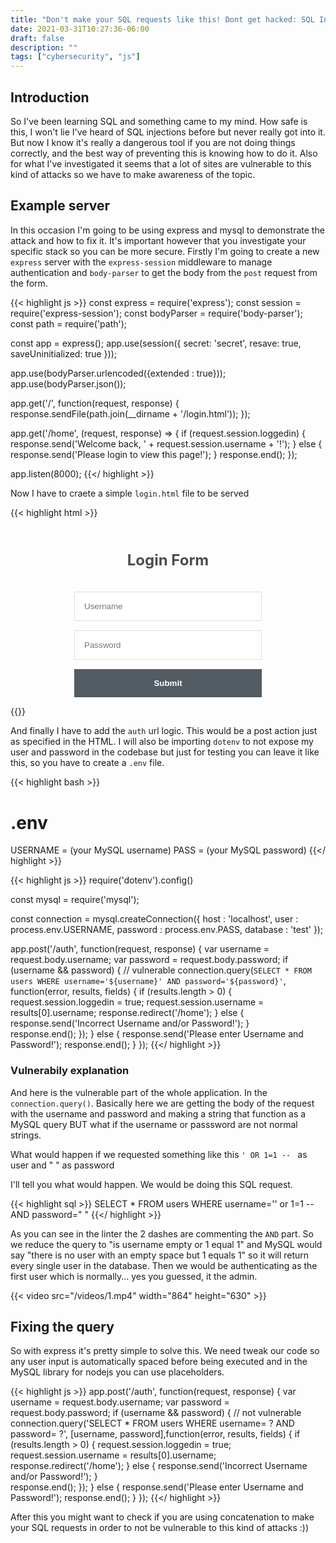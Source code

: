 ```yaml
---
title: "Don't make your SQL requests like this! Dont get hacked: SQL Injection"
date: 2021-03-31T10:27:36-06:00
draft: false
description: ""
tags: ["cybersecurity", "js"]
---
```


## Introduction

So I've been learning SQL and something came to my mind. How safe is this, I won't lie I've heard of SQL injections before but never really got into it. But now I know it's really a dangerous tool if you are not doing things correctly, and the best way of preventing this is knowing how to do it. Also for what I've investigated it seems that a lot of sites are vulnerable to this kind of attacks so we have to make awareness of the topic.

## Example server

In this occasion I'm going to be using express and mysql to demonstrate the attack and how to fix it. It's important however that you investigate your specific stack so you can be more secure. Firstly I'm going to create a new `express` server with the `express-session` middleware to manage authentication and `body-parser` to get the body from the `post` request from the form.

{{< highlight js >}}
const express = require('express');
const session = require('express-session');
const bodyParser = require('body-parser');
const path = require('path');

const app = express();
    app.use(session({
    secret: 'secret',
    resave: true,
    saveUninitialized: true
}));

app.use(bodyParser.urlencoded({extended : true}));
app.use(bodyParser.json());

app.get('/', function(request, response) {
    response.sendFile(path.join(\_\_dirname + '/login.html'));
});

app.get('/home', (request, response) => {
    if (request.session.loggedin) {
        response.send('Welcome back, ' + request.session.username + '!');
    } else {
        response.send('Please login to view this page!');
    }
    response.end();
});

app.listen(8000);
{{</ highlight >}}

Now I have to craete a simple `login.html` file to be served

{{< highlight html >}}
<!-- login.html -->

<!DOCTYPE html>
<html>
	<head>
		<meta charset="utf-8">
		<title>Login Form Tutorial</title>
		<style>
		.login-form {
			width: 300px;
			margin: 0 auto;
		}
		.login-form h1 {
			text-align: center;
			color: #4d4d4d;
			font-size: 24px;
			padding: 20px 0 20px 0;
		}
		.login-form input[type="password"],
		.login-form input[type="text"] {
			width: 100%;
			padding: 15px;
			border: 1px solid #dddddd;
			margin-bottom: 15px;
			box-sizing:border-box;
		}
		.login-form input[type="submit"] {
			width: 100%;
			padding: 15px;
			background-color: #535b63;
			border: 0;
			box-sizing: border-box;
			cursor: pointer;
			font-weight: bold;
			color: #ffffff;
		}
		</style>
	</head>
	<body>
		<div class="login-form">
			<h1>Login Form</h1>
			<form action="auth" method="POST">
				<input type="text" name="username" placeholder="Username" required>
				<input type="password" name="password" placeholder="Password" required>
				<input type="submit">
			</form>
		</div>
	</body>
</html>
{{</ highlight >}}

And finally I have to add the `auth` url logic. This would be a post action just as specified in the HTML. I will also be importing `dotenv` to not expose my user and password in the codebase but just for testing you can leave it like this, so you have to create a `.env` file. 

{{< highlight bash >}}
# .env

USERNAME = (your MySQL username)
PASS = (your MySQL password)
{{</ highlight >}}

{{< highlight js >}}
require('dotenv').config()

const mysql = require('mysql');

const connection = mysql.createConnection({
	host     : 'localhost',
	user     : process.env.USERNAME,
	password : process.env.PASS,
	database : 'test'
});

app.post('/auth', function(request, response) {
	var username = request.body.username;
	var password = request.body.password;
	if (username && password) {
        // vulnerable
		connection.query(`SELECT * FROM users WHERE username='${username}' AND password='${password}'`, function(error, results, fields) {
			if (results.length > 0) {
				request.session.loggedin = true;
				request.session.username = results[0].username;
				response.redirect('/home');
			} else {
				response.send('Incorrect Username and/or Password!');
			}			
			response.end();
		});
	} else {
		response.send('Please enter Username and Password!');
		response.end();
	}
});
{{</ highlight >}}

### Vulnerabily explanation

And here is the vulnerable part of the whole application. In the `connection.query()`. Basically here we are getting the body of the request with the username and password and making a string that function as a MySQL query BUT what if the username or passsword are not normal strings. 

What would happen if we requested something like this `' OR 1=1 -- ` as user and " " as password

I'll tell you what would happen. We would be doing this SQL request. 

{{< highlight sql >}}
SELECT * FROM users WHERE username='' or 1=1 -- AND password=" "
{{</ highlight >}}

As you can see in the linter the 2 dashes are commenting the `AND` part. So we reduce the query to "is username empty or 1 equal 1" and MySQL would say "there is no user with an empty space but 1 equals 1" so it will return every single user in the database. Then we would be authenticating as the first user which is normally... yes you guessed, it the admin.  

{{< video src="/videos/1.mp4" width="864" height="630" >}}

## Fixing the query

So with express it's pretty simple to solve this. We need tweak our code so any user input is automatically spaced before being executed and in the MySQL library for nodejs you can use placeholders. 

{{< highlight js >}}
app.post('/auth', function(request, response) {
	var username = request.body.username;
	var password = request.body.password;
	if (username && password) {
        // not vulnerable
		connection.query('SELECT * FROM users WHERE username= ? AND password= ?', [username, password],function(error, results, fields) {
			if (results.length > 0) {
				request.session.loggedin = true;
				request.session.username = results[0].username;
				response.redirect('/home');
			} else {
				response.send('Incorrect Username and/or Password!');
			}			
			response.end();
		});
	} else {
		response.send('Please enter Username and Password!');
		response.end();
	}
});
{{</ highlight >}}

After this you might want to check if you are using concatenation to make your SQL requests in order to not be vulnerable to this kind of attacks :))
